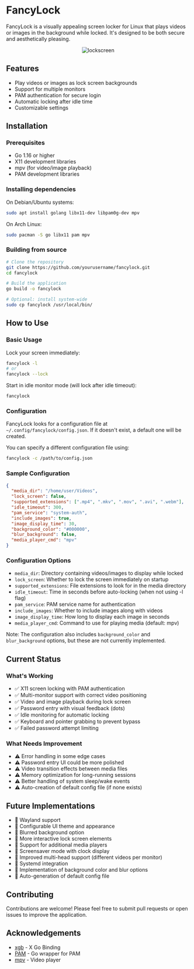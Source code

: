# FancyLock

FancyLock is a visually appealing screen locker for Linux that plays videos or images in the background while locked. It's designed to be both secure and aesthetically pleasing.

<p align="center">
  <img src="https://github.com/user-attachments/assets/bd62c40f-d491-4f75-8771-67c2743d86f4" alt="lockscreen">
</p>

## Features

- Play videos or images as lock screen backgrounds
- Support for multiple monitors
- PAM authentication for secure login
- Automatic locking after idle time
- Customizable settings

## Installation

### Prerequisites

- Go 1.16 or higher
- X11 development libraries
- mpv (for video/image playback)
- PAM development libraries

### Installing dependencies

On Debian/Ubuntu systems:

```bash
sudo apt install golang libx11-dev libpam0g-dev mpv
```

On Arch Linux:

```bash
sudo pacman -S go libx11 pam mpv
```

### Building from source

```bash
# Clone the repository
git clone https://github.com/yourusername/fancylock.git
cd fancylock

# Build the application
go build -o fancylock

# Optional: install system-wide
sudo cp fancylock /usr/local/bin/
```

## How to Use

### Basic Usage

Lock your screen immediately:

```bash
fancylock -l
# or
fancylock --lock
```

Start in idle monitor mode (will lock after idle timeout):

```bash
fancylock
```

### Configuration

FancyLock looks for a configuration file at `~/.config/fancylock/config.json`. If it doesn't exist, a default one will be created.

You can specify a different configuration file using:

```bash
fancylock -c /path/to/config.json
```

### Sample Configuration

```json
{
  "media_dir": "/home/user/Videos",
  "lock_screen": false,
  "supported_extensions": [".mp4", ".mkv", ".mov", ".avi", ".webm"],
  "idle_timeout": 300,
  "pam_service": "system-auth",
  "include_images": true,
  "image_display_time": 30,
  "background_color": "#000000",
  "blur_background": false,
  "media_player_cmd": "mpv"
}
```

### Configuration Options

- `media_dir`: Directory containing videos/images to display while locked
- `lock_screen`: Whether to lock the screen immediately on startup
- `supported_extensions`: File extensions to look for in the media directory
- `idle_timeout`: Time in seconds before auto-locking (when not using -l flag)
- `pam_service`: PAM service name for authentication
- `include_images`: Whether to include images along with videos
- `image_display_time`: How long to display each image in seconds
- `media_player_cmd`: Command to use for playing media (default: mpv)

Note: The configuration also includes `background_color` and `blur_background` options, but these are not currently implemented.

## Current Status

### What's Working

- ✅ X11 screen locking with PAM authentication
- ✅ Multi-monitor support with correct video positioning
- ✅ Video and image playback during lock screen
- ✅ Password entry with visual feedback (dots)
- ✅ Idle monitoring for automatic locking
- ✅ Keyboard and pointer grabbing to prevent bypass
- ✅ Failed password attempt limiting 
### What Needs Improvement

- ⚠️ Error handling in some edge cases
- ⚠️ Password entry UI could be more polished
- ⚠️ Video transition effects between media files
- ⚠️ Memory optimization for long-running sessions
- ⚠️ Better handling of system sleep/wake events
- ⚠️ Auto-creation of default config file (if none exists)

## Future Implementations

- 🚧 Wayland support
- 🚧 Configurable UI theme and appearance
- 🚧 Blurred background option
- 🚧 More interactive lock screen elements
- 🚧 Support for additional media players
- 🚧 Screensaver mode with clock display
- 🚧 Improved multi-head support (different videos per monitor)
- 🚧 Systemd integration
- 🚧 Implementation of background color and blur options
- 🚧 Auto-generation of default config file

## Contributing

Contributions are welcome! Please feel free to submit pull requests or open issues to improve the application.

## Acknowledgements

- [xgb](https://github.com/BurntSushi/xgb) - X Go Binding
- [PAM](https://github.com/msteinert/pam) - Go wrapper for PAM
- [mpv](https://mpv.io/) - Video player

